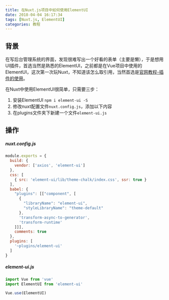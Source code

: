 ```yaml
---
title: 在Nuxt.js项目中如何使用ElementUI
date: 2018-04-04 16:17:34
tags: [Nuxt.js, ElementUI]
categories: 教程
---
```


## 背景

在写后台管理系统的界面，发现很难写出一个好看的表单（主要是懒），于是想用UI插件，首选当然是熟悉的ElementUI，之前都是在Vue项目中使用的ElementUI，这次第一次玩Nuxt，不知道该怎么取引用，当然首选是[官网教程-插件的使用](https://zh.nuxtjs.org/guide/plugins)。

在Nuxt中使用ElementUI很简单，只需要三步：

1. 安装ElementUI `npm i element-ui -S`
2. 修改nuxt配置文件`nuxt.config.js`，添加以下内容
3. 在plugins文件夹下新建一个文件`element-ui.js`



## 操作

##### nuxt.config.js

```js
module.exports = {
  build: {
    vendor: ['axios', 'element-ui']
  },
  css: [
    { src: 'element-ui/lib/theme-chalk/index.css', ssr: true }
  ],
  babel: {
    "plugins": [["component", [
      {
        "libraryName": "element-ui",
        "styleLibraryName": "theme-default"
      },
      'transform-async-to-generator',
      'transform-runtime'
    ]]],
    comments: true
  },
  plugins: [
    '~plugins/element-ui'
  ]
}

```

##### element-ui.js

```js
import Vue from 'vue'
import ElementUI from 'element-ui'

Vue.use(ElementUI)

```

